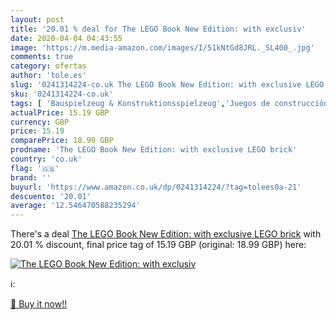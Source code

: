 ```yaml
---
layout: post
title: '20.01 % deal for The LEGO Book New Edition: with exclusiv'
date: 2020-04-04 04:43:55
image: 'https://m.media-amazon.com/images/I/51kNtGd8JRL._SL400_.jpg'
comments: true
category: ofertas
author: 'tole.es'
slug: '0241314224-co.uk The LEGO Book New Edition: with exclusive LEGO brick'
sku: '0241314224-co.uk'
tags: [ 'Bauspielzeug & Konstruktionsspielzeug','Juegos de construcción para niños','Juguetes','Juguetes y juegos','Spielzeug','lego', ]
actualPrice: 15.19 GBP
currency: GBP
price: 15.19
comparePrice: 18.99 GBP
prodname: 'The LEGO Book New Edition: with exclusive LEGO brick'
country: 'co.uk'
flag: '🇬🇧'
brand: ''
buyurl: 'https://www.amazon.co.uk/dp/0241314224/?tag=tolees0a-21'
descuento: '20.01'
average: '12.546470588235294'
---
```


There's a deal [The LEGO Book New Edition: with exclusive LEGO brick](https://www.amazon.co.uk/dp/0241314224/?tag=tolees0a-21)  with  20.01 % discount, final price tag of  15.19 GBP (original: 18.99 GBP) here:

[![The LEGO Book New Edition: with exclusiv](https://m.media-amazon.com/images/I/51kNtGd8JRL._SL400_.jpg)](https://www.amazon.co.uk/dp/0241314224/?tag=tolees0a-21)

ℹ️:


[🛒 Buy it now!!](https://www.amazon.co.uk/dp/0241314224/?tag=tolees0a-21)
